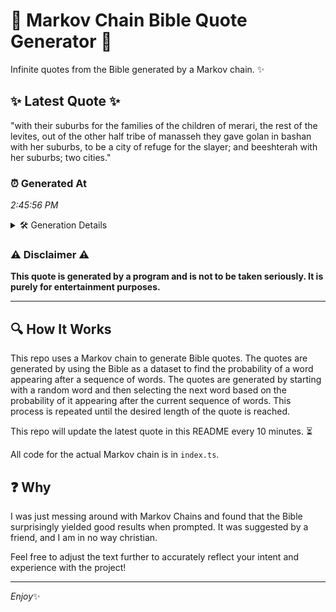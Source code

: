 # 📖 Markov Chain Bible Quote Generator 📖

Infinite quotes from the Bible generated by a Markov chain. ✨

## ✨ Latest Quote ✨
"with their suburbs for the families of the children of merari, the rest of the levites, out of the other half tribe of manasseh they gave golan in bashan with her suburbs, to be a city of refuge for the slayer; and beeshterah with her suburbs; two cities."

### ⏰ Generated At
*2:45:56 PM*

<details>
    <summary>🛠️ Generation Details</summary>
    <p>
        <strong>🌱 Seed:</strong> with<br>
        <strong>🔄 Iterations:</strong> 47<br>
        <strong>📜 Context History:</strong><br>[ with ]: their<br>[ with, their ]: suburbs<br>[ with, their, suburbs ]: for<br>[ with, their, suburbs, for ]: the<br>[ with, their, suburbs, for, the ]: families<br>[ with, their, suburbs, for, the, families ]: of<br>[ their, suburbs, for, the, families, of ]: the<br>[ suburbs, for, the, families, of, the ]: children<br>[ for, the, families, of, the, children ]: of<br>[ the, families, of, the, children, of ]: merari,<br>[ families, of, the, children, of, merari, ]: the<br>[ of, the, children, of, merari,, the ]: rest<br>[ the, children, of, merari,, the, rest ]: of<br>[ children, of, merari,, the, rest, of ]: the<br>[ of, merari,, the, rest, of, the ]: levites,<br>[ merari,, the, rest, of, the, levites, ]: out<br>[ the, rest, of, the, levites,, out ]: of<br>[ rest, of, the, levites,, out, of ]: the<br>[ of, the, levites,, out, of, the ]: other<br>[ the, levites,, out, of, the, other ]: half<br>[ levites,, out, of, the, other, half ]: tribe<br>[ out, of, the, other, half, tribe ]: of<br>[ of, the, other, half, tribe, of ]: manasseh<br>[ the, other, half, tribe, of, manasseh ]: they<br>[ other, half, tribe, of, manasseh, they ]: gave<br>[ half, tribe, of, manasseh, they, gave ]: golan<br>[ tribe, of, manasseh, they, gave, golan ]: in<br>[ of, manasseh, they, gave, golan, in ]: bashan<br>[ manasseh, they, gave, golan, in, bashan ]: with<br>[ they, gave, golan, in, bashan, with ]: her<br>[ gave, golan, in, bashan, with, her ]: suburbs,<br>[ golan, in, bashan, with, her, suburbs, ]: to<br>[ in, bashan, with, her, suburbs,, to ]: be<br>[ bashan, with, her, suburbs,, to, be ]: a<br>[ with, her, suburbs,, to, be, a ]: city<br>[ her, suburbs,, to, be, a, city ]: of<br>[ suburbs,, to, be, a, city, of ]: refuge<br>[ to, be, a, city, of, refuge ]: for<br>[ be, a, city, of, refuge, for ]: the<br>[ a, city, of, refuge, for, the ]: slayer;<br>[ city, of, refuge, for, the, slayer; ]: and<br>[ of, refuge, for, the, slayer;, and ]: beeshterah<br>[ refuge, for, the, slayer;, and, beeshterah ]: with<br>[ for, the, slayer;, and, beeshterah, with ]: her<br>[ the, slayer;, and, beeshterah, with, her ]: suburbs;<br>[ slayer;, and, beeshterah, with, her, suburbs; ]: two<br>[ and, beeshterah, with, her, suburbs;, two ]: cities.<br>
    </p>
</details>

### ⚠️ Disclaimer ⚠️
**This quote is generated by a program and is not to be taken seriously. It is purely for entertainment purposes.**

---

## 🔍 How It Works

This repo uses a Markov chain to generate Bible quotes. The quotes are generated by using the Bible as a dataset to find the probability of a word appearing after a sequence of words. The quotes are generated by starting with a random word and then selecting the next word based on the probability of it appearing after the current sequence of words. This process is repeated until the desired length of the quote is reached.

This repo will update the latest quote in this README every 10 minutes. ⏳

All code for the actual Markov chain is in `index.ts`.

## ❓ Why

I was just messing around with Markov Chains and found that the Bible surprisingly yielded good results when prompted. 
It was suggested by a friend, and I am in no way christian.

Feel free to adjust the text further to accurately reflect your intent and experience with the project!

---

*Enjoy*✨
